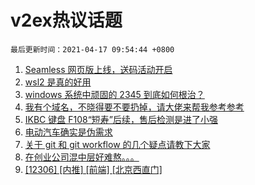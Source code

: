 # v2ex热议话题

`最后更新时间：2021-04-17 09:54:44 +0800`

1. [Seamless 网页版上线，送码活动开启](https://www.v2ex.com/t/771018)
1. [wsl2 是真的好用](https://www.v2ex.com/t/771093)
1. [windows 系统中顽固的 2345 到底如何根治？](https://www.v2ex.com/t/771113)
1. [我有个域名，不晓得要不要扔掉，请大佬来帮我参考参考](https://www.v2ex.com/t/771075)
1. [IKBC 键盘 F108“短寿”后续，售后检测是进了小强](https://www.v2ex.com/t/771077)
1. [电动汽车确实是伪需求](https://www.v2ex.com/t/771129)
1. [关于 git 和 git workflow 的几个疑点请教下大家](https://www.v2ex.com/t/771099)
1. [在创业公司混中层好难熬。。。](https://www.v2ex.com/t/771044)
1. [[12306] [内推] [前端] [北京西直门]](https://www.v2ex.com/t/771025)

